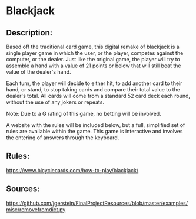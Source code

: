 # Blackjack

## Description:

Based off the traditional card game, this digital remake of blackjack is a single player game in which the user, or the player, competes against the computer, or the dealer. Just like the original game, the player will try to assemble a hand with a value of 21 points or below that will still beat the value of the dealer's hand. 

Each turn, the player will decide to either hit, to add another card to their hand, or stand, to stop taking cards and compare their total value to the dealer's total. All cards will come from a standard 52 card deck each round, without the use of any jokers or repeats. 

Note: Due to a G rating of this game, no betting will be involved. 

A website with the rules will be included below, but a full, simplified set of rules are available within the game. This game is interactive and involves the entering of answers through the keyboard.

## Rules:

https://www.bicyclecards.com/how-to-play/blackjack/

## Sources:

https://github.com/jgerstein/FinalProjectResources/blob/master/examples/misc/removefromdict.py
